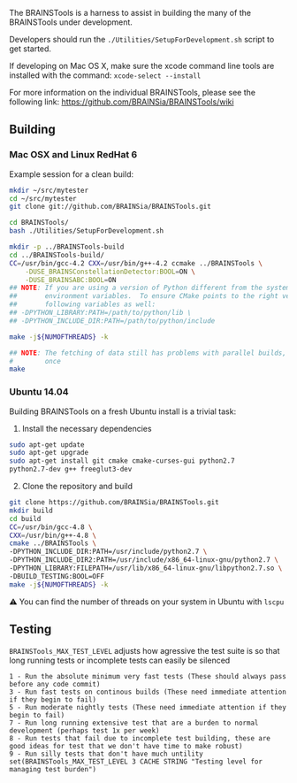 The BRAINSTools is a harness to assist in building the many of the BRAINSTools under development.

Developers should run the `./Utilities/SetupForDevelopment.sh` script to get started.

If developing on Mac OS X, make sure the xcode command line tools are installed with the command:
`xcode-select --install`

For more information on the individual BRAINSTools, please see the following link:
https://github.com/BRAINSia/BRAINSTools/wiki

## Building
### Mac OSX and Linux RedHat 6
Example session for a clean build:

```sh
mkdir ~/src/mytester
cd ~/src/mytester
git clone git://github.com/BRAINSia/BRAINSTools.git

cd BRAINSTools/
bash ./Utilities/SetupForDevelopment.sh

mkdir -p ../BRAINSTools-build
cd ../BRAINSTools-build/
CC=/usr/bin/gcc-4.2 CXX=/usr/bin/g++-4.2 ccmake ../BRAINSTools \
    -DUSE_BRAINSConstellationDetector:BOOL=ON \
    -DUSE_BRAINSABC:BOOL=ON
## NOTE: If you are using a version of Python different from the system default, CMake will ignore your
##       environment variables.  To ensure CMake points to the right version, you need to set the
##       following variables as well:
## -DPYTHON_LIBRARY:PATH=/path/to/python/lib \
## -DPYTHON_INCLUDE_DIR:PATH=/path/to/python/include

make -j${NUMOFTHREADS} -k

## NOTE: The fetching of data still has problems with parallel builds, so we need to restart it at least
#        once
make
```

### Ubuntu 14.04
Building BRAINSTools on a fresh Ubuntu install is a trivial task:

1) Install the necessary dependencies
```sh
sudo apt-get update
sudo apt-get upgrade
sudo apt-get install git cmake cmake-curses-gui python2.7
python2.7-dev g++ freeglut3-dev
```
2) Clone the repository and build
```sh
git clone https://github.com/BRAINSia/BRAINSTools.git
mkdir build
cd build
CC=/usr/bin/gcc-4.8 \
CXX=/usr/bin/g++-4.8 \
cmake ../BRAINSTools \
-DPYTHON_INCLUDE_DIR:PATH=/usr/include/python2.7 \
-DPYTHON_INCLUDE_DIR2:PATH=/usr/include/x86_64-linux-gnu/python2.7 \
-DPYTHON_LIBRARY:FILEPATH=/usr/lib/x86_64-linux-gnu/libpython2.7.so \
-DBUILD_TESTING:BOOL=OFF
make -j${NUMOFTHREADS} -k
```
:warning: You can find the number of threads on your system in Ubuntu with `lscpu`

## Testing
`BRAINSTools_MAX_TEST_LEVEL` adjusts how agressive the test suite is
so that long running tests or incomplete tests can easily be
silenced

```
1 - Run the absolute minimum very fast tests (These should always pass before any code commit)
3 - Run fast tests on continous builds (These need immediate attention if they begin to fail)
5 - Run moderate nightly tests (These need immediate attention if they begin to fail)
7 - Run long running extensive test that are a burden to normal development (perhaps test 1x per week)
8 - Run tests that fail due to incomplete test building, these are good ideas for test that we don't have time to make robust)
9 - Run silly tests that don't have much untility
set(BRAINSTools_MAX_TEST_LEVEL 3 CACHE STRING "Testing level for managing test burden")
```
